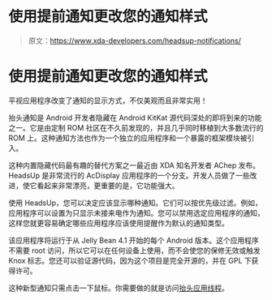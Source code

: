 # 使用提前通知更改您的通知样式

> 原文：<https://www.xda-developers.com/headsup-notifications/>

# 使用提前通知更改您的通知样式

平视应用程序改变了通知的显示方式，不仅美观而且非常实用！

抬头通知是 Android 开发者隐藏在 Android KitKat 源代码深处的即将到来的功能之一。它是由定制 ROM 社区在不久前发现的，并且几乎同时移植到大多数流行的 ROM 上。这种通知方法也作为一个独立的应用程序和一个暴露的框架模块被引入。

这种内置隐藏代码最有趣的替代方案之一最近由 XDA 知名开发者 AChep 发布。HeadsUp 是非常流行的 AcDisplay 应用程序的一个分支。开发人员做了一些改进，使它看起来非常漂亮，更重要的是，它功能强大。

使用 HeadsUp，您可以决定应该显示哪种通知。它们可以按优先级过滤。例如，应用程序可以设置为只显示未接来电作为通知。您可以禁用选定应用程序的通知，这样您就更容易确定哪些应用程序应该使用提醒作为默认的通知类型。

该应用程序将运行于从 Jelly Bean 4.1 开始的每个 Android 版本。这个应用程序不需要 root 访问，所以它可以在任何设备上使用，而不会使您的保修无效或触发 Knox 标志。您还可以验证源代码，因为这个项目是完全开源的，并在 GPL 下获得许可。

这种新型通知只需点击一下鼠标。你需要做的就是访问[抬头应用线程](http://forum.xda-developers.com/android/apps-games/app-headsup-v1-0-1-21-09-2014-t2882995)。